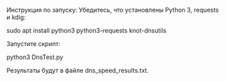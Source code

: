 Инструкция по запуску:
Убедитесь, что установлены Python 3, requests и kdig:

sudo apt install python3 python3-requests knot-dnsutils

Запустите скрипт:

python3 DnsTest.py

Результаты будут в файле dns_speed_results.txt.
